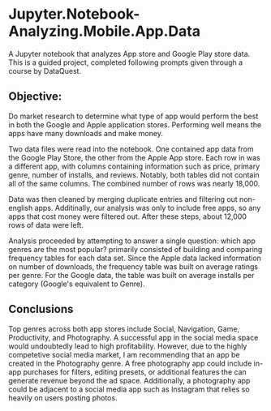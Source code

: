 # Jupyter.Notebook-Analyzing.Mobile.App.Data
A Jupyter notebook that analyzes App store and Google Play store data.
This is a guided project, completed following prompts given through a course by DataQuest.


## Objective:
Do market research to determine what type of app would perform the best in both the Google and Apple application stores. Performing well means the apps have many downloads and make money. 

Two data files were read into the notebook. One contained app data from the Google Play Store, the other from the Apple App store. Each row in was a different app, with columns containing information such as price, primary genre, number of installs, and reviews. Notably, both tables did not contain all of the same columns. The combined number of rows was nearly 18,000.

Data was then cleaned by merging duplicate entries and filtering out non-english apps. Additinally, our analysis was only to include free apps, so any apps that cost money were filtered out. After these steps, about 12,000 rows of data were left. 

Analysis proceeded by attempting to answer a single question: which app genres are the most popular? primarily consisted of building and comparing frequency tables for each data set. Since the Apple data lacked information on number of downloads, the frequency table was built on average ratings per genre. For the Google data, the table was built on average installs per category (Google's equivalent to Genre). 

## Conclusions
Top genres across both app stores include Social, Navigation, Game, Productivity, and Photography. 
A successful app in the social media space would undoubtedly lead to high profitability. However, due to the highly competetive social media market, I am recommending that an app be created in the Photography genre. A free photography app could include in-app purchases for filters, editing presets, or additional features the can generate revenue beyond the ad space. Additionally, a photography app could be adjacent to a social media app such as Instagram that relies so heavily on users posting photos. 
